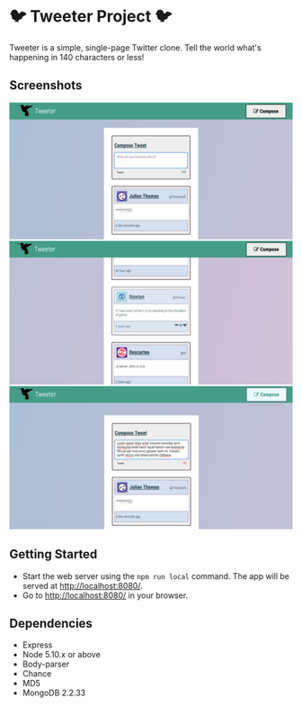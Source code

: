 # :bird: Tweeter Project :bird:

Tweeter is a simple, single-page Twitter clone.
Tell the world what's happening in 140 characters or less!

## Screenshots
!["Main page of Tweeter"](https://github.com/maryshrives/tweeter/blob/master/docs/tweeter-fresh-page.png?raw=true)
!["Hovering over a posted tweet"](https://github.com/maryshrives/tweeter/blob/master/docs/tweeter-hover.png?raw=true)
!["Going over the character count"](https://github.com/maryshrives/tweeter/blob/master/docs/tweeter-counter.png?raw=true)

## Getting Started

- Start the web server using the `npm run local` command. The app will be served at <http://localhost:8080/>.
- Go to <http://localhost:8080/> in your browser.

## Dependencies

- Express
- Node 5.10.x or above
- Body-parser
- Chance
- MD5
- MongoDB 2.2.33